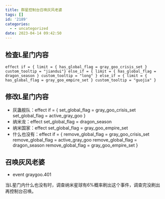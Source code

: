 ```yaml
---
title: 群星控制台召唤灰风老婆
tags: []
id: '2189'
categories:
  - - uncategorized
date: 2023-04-14 09:42:50
---
```


## 检查L星门内容

`effect if = { limit = { has_global_flag = gray_goo_crisis_set } custom_tooltip = "jiandui"} else_if = { limit = { has_global_flag = dragon_season } custom_tooltip = "long" } else_if = { limit = { has_global_flag = gray_goo_empire_set } custom_tooltip = "guojia" }`

## 修改L星门内容

*   灰蛊舰队：effect if = { set\_global\_flag = gray\_goo\_crisis\_set set\_global\_flag = active\_gray\_goo }
*   纳米龙：effect set\_global\_flag = dragon\_season
*   纳米国家：effect set\_global\_flag = gray\_goo\_empire\_set
*   什么也没有：effect if = { remove\_global\_flag = gray\_goo\_crisis\_set remove\_global\_flag = active\_gray\_goo remove\_global\_flag = dragon\_season remove\_global\_flag = gray\_goo\_empire\_set }

## 召唤灰风老婆

*   event graygoo.401

当L星门内什么也没有时，调查纳米星球有6%概率刷出这个事件，调查完没刷出再控制台召唤。